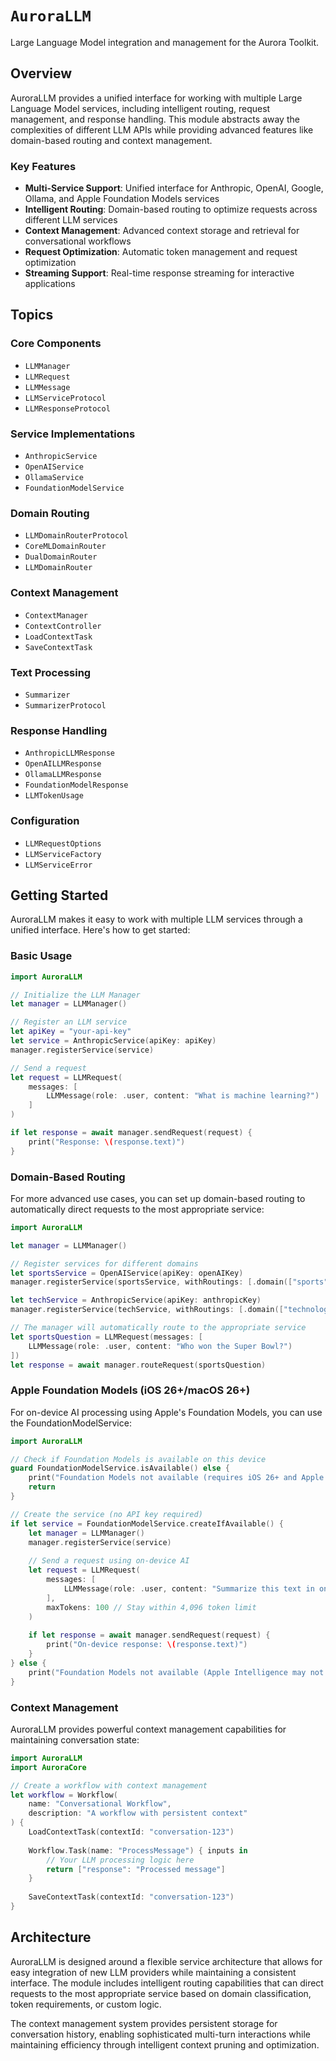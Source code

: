 # ``AuroraLLM``

Large Language Model integration and management for the Aurora Toolkit.

## Overview

AuroraLLM provides a unified interface for working with multiple Large Language Model services, including intelligent routing, request management, and response handling. This module abstracts away the complexities of different LLM APIs while providing advanced features like domain-based routing and context management.

### Key Features

- **Multi-Service Support**: Unified interface for Anthropic, OpenAI, Google, Ollama, and Apple Foundation Models services
- **Intelligent Routing**: Domain-based routing to optimize requests across different LLM services
- **Context Management**: Advanced context storage and retrieval for conversational workflows
- **Request Optimization**: Automatic token management and request optimization
- **Streaming Support**: Real-time response streaming for interactive applications

## Topics

### Core Components

- ``LLMManager``
- ``LLMRequest``
- ``LLMMessage``
- ``LLMServiceProtocol``
- ``LLMResponseProtocol``

### Service Implementations

- ``AnthropicService``
- ``OpenAIService``
- ``OllamaService``
- ``FoundationModelService``

### Domain Routing

- ``LLMDomainRouterProtocol``
- ``CoreMLDomainRouter``
- ``DualDomainRouter``
- ``LLMDomainRouter``

### Context Management

- ``ContextManager``
- ``ContextController``
- ``LoadContextTask``
- ``SaveContextTask``

### Text Processing

- ``Summarizer``
- ``SummarizerProtocol``

### Response Handling

- ``AnthropicLLMResponse``
- ``OpenAILLMResponse``
- ``OllamaLLMResponse``
- ``FoundationModelResponse``
- ``LLMTokenUsage``

### Configuration

- ``LLMRequestOptions``
- ``LLMServiceFactory``
- ``LLMServiceError``

## Getting Started

AuroraLLM makes it easy to work with multiple LLM services through a unified interface. Here's how to get started:

### Basic Usage

```swift
import AuroraLLM

// Initialize the LLM Manager
let manager = LLMManager()

// Register an LLM service
let apiKey = "your-api-key"
let service = AnthropicService(apiKey: apiKey)
manager.registerService(service)

// Send a request
let request = LLMRequest(
    messages: [
        LLMMessage(role: .user, content: "What is machine learning?")
    ]
)

if let response = await manager.sendRequest(request) {
    print("Response: \(response.text)")
}
```

### Domain-Based Routing

For more advanced use cases, you can set up domain-based routing to automatically direct requests to the most appropriate service:

```swift
import AuroraLLM

let manager = LLMManager()

// Register services for different domains
let sportsService = OpenAIService(apiKey: openAIKey)
manager.registerService(sportsService, withRoutings: [.domain(["sports"])])

let techService = AnthropicService(apiKey: anthropicKey)
manager.registerService(techService, withRoutings: [.domain(["technology"])])

// The manager will automatically route to the appropriate service
let sportsQuestion = LLMRequest(messages: [
    LLMMessage(role: .user, content: "Who won the Super Bowl?")
])
let response = await manager.routeRequest(sportsQuestion)
```

### Apple Foundation Models (iOS 26+/macOS 26+)

For on-device AI processing using Apple's Foundation Models, you can use the FoundationModelService:

```swift
import AuroraLLM

// Check if Foundation Models is available on this device
guard FoundationModelService.isAvailable() else {
    print("Foundation Models not available (requires iOS 26+ and Apple Intelligence)")
    return
}

// Create the service (no API key required)
if let service = FoundationModelService.createIfAvailable() {
    let manager = LLMManager()
    manager.registerService(service)
    
    // Send a request using on-device AI
    let request = LLMRequest(
        messages: [
            LLMMessage(role: .user, content: "Summarize this text in one sentence.")
        ],
        maxTokens: 100 // Stay within 4,096 token limit
    )
    
    if let response = await manager.sendRequest(request) {
        print("On-device response: \(response.text)")
    }
} else {
    print("Foundation Models not available (Apple Intelligence may not be enabled)")
}
```

### Context Management

AuroraLLM provides powerful context management capabilities for maintaining conversation state:

```swift
import AuroraLLM
import AuroraCore

// Create a workflow with context management
let workflow = Workflow(
    name: "Conversational Workflow",
    description: "A workflow with persistent context"
) {
    LoadContextTask(contextId: "conversation-123")
    
    Workflow.Task(name: "ProcessMessage") { inputs in
        // Your LLM processing logic here
        return ["response": "Processed message"]
    }
    
    SaveContextTask(contextId: "conversation-123")
}
```

## Architecture

AuroraLLM is designed around a flexible service architecture that allows for easy integration of new LLM providers while maintaining a consistent interface. The module includes intelligent routing capabilities that can direct requests to the most appropriate service based on domain classification, token requirements, or custom logic.

The context management system provides persistent storage for conversation history, enabling sophisticated multi-turn interactions while maintaining efficiency through intelligent context pruning and optimization.